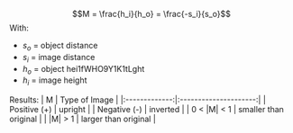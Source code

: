$$M = \frac{h_i}{h_o} = \frac{-s_i}{s_o}$$
With:
- $s_o$ = object distance
- $s_i$ = image distance
- $h_o$ = object hei1fWHO9Y1K1tLght
- $h_i$ = image height

Results:
|       M       |     Type of Image     |
|:-------------:|:---------------------:|
|  Positive (+) |        upright        |
|  Negative (-) |        inverted       |
| 0 < \|M\| < 1 | smaller than original |
|   \|M\| > 1   |  larger than original |